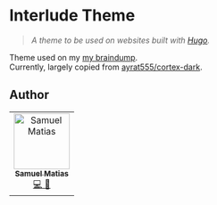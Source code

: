 # Interlude Theme

> _A theme to be used on websites built with [Hugo](https://gohugo.io/)._

Theme used on my [my braindump](https://github.com/samuelematias/braindump).
</br>
Currently, largely copied from [ayrat555/cortex-dark](https://github.com/ayrat555/cortex-dark).

## Author

<!-- prettier-ignore -->
<table>
  <tr>
    <td align="center"><a href="https://twitter.com/samuelematias"><img src="https://avatars.githubusercontent.com/u/5155386?v=4" width="100px;" alt="Samuel Matias"/><br /><sub><b>Samuel Matias</b></sub></a><br /><a href="https://www.linkedin.com/in/samuelematias/"title="Code">💻</a><a href="https://linktr.ee/samuelematias"title="Design"> 🎨</a></td></td>
</table>
